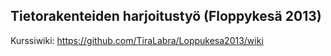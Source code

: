 ## Tietorakenteiden harjoitustyö (Floppykesä 2013)

Kurssiwiki: https://github.com/TiraLabra/Loppukesa2013/wiki
